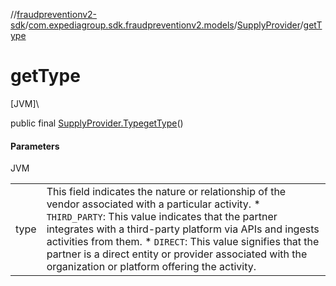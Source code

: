 //[fraudpreventionv2-sdk](../../../index.md)/[com.expediagroup.sdk.fraudpreventionv2.models](../index.md)/[SupplyProvider](index.md)/[getType](get-type.md)

# getType

[JVM]\

public final [SupplyProvider.Type](-type/index.md)[getType](get-type.md)()

#### Parameters

JVM

| | |
|---|---|
| type | This field indicates the nature or relationship of the vendor associated with a particular activity. * `THIRD_PARTY`: This value indicates that the partner integrates with a third-party platform via APIs and ingests activities from them. * `DIRECT`: This value signifies that the partner is a direct entity or provider associated with the organization or platform offering the activity. |
